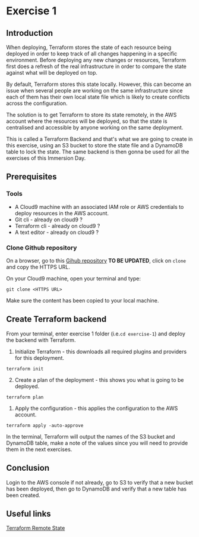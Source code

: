 # Exercise 1

## Introduction

When deploying, Terraform stores the state of each resource being deployed in order to keep track of all changes happening in a specific environment. Before deploying any new changes or resources, Terraform first does a refresh of the real infrastructure in order to compare the state against what will be deployed on top.

By default, Terraform stores this state locally. However, this can become an issue when several people are working on the same infrastructure since each of them has their own local state file which is likely to create conflicts across the configuration.

The solution is to get Terraform to store its state remotely, in the AWS account where the resources will be deployed, so that the state is centralised and accessible by anyone working on the same deployment. 

This is called a Terraform Backend and that's what we are going to create in this exercise, using an S3 bucket to store the state file and a DynamoDB table to lock the state. The same backend is then gonna be used for all the exercises of this Immersion Day.

## Prerequisites

### Tools

- A Cloud9 machine with an associated IAM role or AWS credentials to deploy resources in the AWS account.
- Git cli - already on cloud9 ?
- Terraform cli - already on cloud9 ?
- A text editor - already on cloud9 ?

### Clone Github repository

On a browser, go to this [Gihub repository](github.com) **TO BE UPDATED**, click on `clone` and copy the HTTPS URL.

On your Cloud9 machine, open your terminal and type:

```
git clone <HTTPS URL>
```

Make sure the content has been copied to your local machine.

## Create Terraform backend

From your terminal, enter exercise 1 folder (i.e.`cd exercise-1`) and deploy the backend with Terraform.

1) Initialize Terraform - this downloads all required plugins and providers for this deployment.
```
terraform init
```
2) Create a plan of the deployment - this shows you what is going to be deployed.
```
terraform plan
```
1) Apply the configuration - this applies the configuration to the AWS account.
```
terraform apply -auto-approve
```

In the terminal, Terraform will output the names of the S3 bucket and DynamoDB table, make a note of the values since you will need to provide them in the next exercises.

## Conclusion

Login to the AWS console if not already, go to S3 to verify that a new bucket has been deployed, then go to DynamoDB and verify that a new table has been created.

## Useful links

[Terraform Remote State](https://developer.hashicorp.com/terraform/language/state/remote)